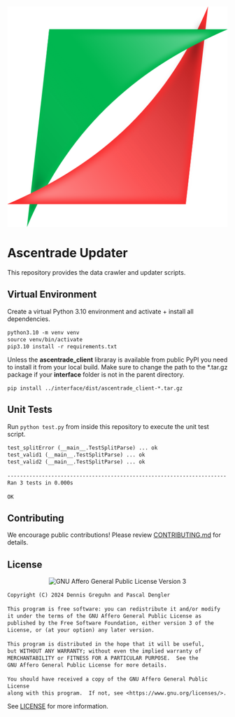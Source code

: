 <p align="center">
    <img src="https://raw.githubusercontent.com/Ascentrade/docs/main/assets/icon_plain.svg" alt="Ascentrade Logo"/>
</p>

# Ascentrade Updater

This repository provides the data crawler and updater scripts.

## Virtual Environment
Create a virtual Python 3.10 environment and activate + install all dependencies.
```
python3.10 -m venv venv
source venv/bin/activate
pip3.10 install -r requirements.txt
```
Unless the **ascentrade_client** libraray is available from public PyPI you need to install it from your local build.
Make sure to change the path to the *.tar.gz package if your **interface** folder is not in the parent directory.
```
pip install ../interface/dist/ascentrade_client-*.tar.gz
```

## Unit Tests
Run ```python test.py``` from inside this repository to execute the unit test script.
```
test_splitError (__main__.TestSplitParse) ... ok
test_valid1 (__main__.TestSplitParse) ... ok
test_valid2 (__main__.TestSplitParse) ... ok

----------------------------------------------------------------------
Ran 3 tests in 0.000s

OK
```

## Contributing

We encourage public contributions! Please review [CONTRIBUTING.md](https://github.com/Ascentrade/docs/blob/main/CONTRIBUTING.md) for details.

## License

<p align="center">
    <img src="https://www.gnu.org/graphics/agplv3-with-text-162x68.png" alt="GNU Affero General Public License Version 3"/>
</p>

```
Copyright (C) 2024 Dennis Greguhn and Pascal Dengler

This program is free software: you can redistribute it and/or modify
it under the terms of the GNU Affero General Public License as
published by the Free Software Foundation, either version 3 of the
License, or (at your option) any later version.

This program is distributed in the hope that it will be useful,
but WITHOUT ANY WARRANTY; without even the implied warranty of
MERCHANTABILITY or FITNESS FOR A PARTICULAR PURPOSE.  See the
GNU Affero General Public License for more details.

You should have received a copy of the GNU Affero General Public License
along with this program.  If not, see <https://www.gnu.org/licenses/>.
```

See [LICENSE](./LICENSE) for more information.